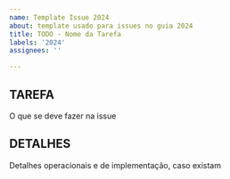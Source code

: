 ```yaml
---
name: Template Issue 2024
about: template usado para issues no guia 2024
title: TODO - Nome da Tarefa
labels: '2024'
assignees: ''

---
```


## TAREFA
O que se deve fazer na issue

## DETALHES
Detalhes operacionais e de implementação, caso existam
